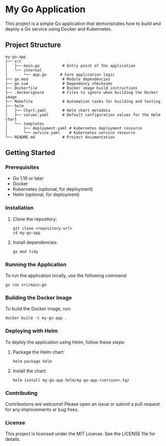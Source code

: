 # My Go Application

This project is a simple Go application that demonstrates how to build and deploy a Go service using Docker and Kubernetes.

## Project Structure

```
my-go-app
├── src
│   ├── main.go          # Entry point of the application
│   └── internal
│       └── app.go      # Core application logic
├── go.mod               # Module dependencies
├── go.sum               # Dependency checksums
├── Dockerfile           # Docker image build instructions
├── .dockerignore        # Files to ignore when building the Docker image
├── Makefile             # Automation tasks for building and testing
├── helm
│   ├── Chart.yaml       # Helm chart metadata
│   ├── values.yaml      # Default configuration values for the Helm chart
│   └── templates
│       ├── deployment.yaml # Kubernetes deployment resource
│       └── service.yaml    # Kubernetes service resource
└── README.md            # Project documentation
```

## Getting Started

### Prerequisites

- Go 1.16 or later
- Docker
- Kubernetes (optional, for deployment)
- Helm (optional, for deployment)

### Installation

1. Clone the repository:
   ```
   git clone <repository-url>
   cd my-go-app
   ```

2. Install dependencies:
   ```
   go mod tidy
   ```

### Running the Application

To run the application locally, use the following command:

```
go run src/main.go
```

### Building the Docker Image

To build the Docker image, run:

```
docker build -t my-go-app .
```

### Deploying with Helm

To deploy the application using Helm, follow these steps:

1. Package the Helm chart:
   ```
   helm package helm
   ```

2. Install the chart:
   ```
   helm install my-go-app helm/my-go-app-<version>.tgz
   ```

### Contributing

Contributions are welcome! Please open an issue or submit a pull request for any improvements or bug fixes.

### License

This project is licensed under the MIT License. See the LICENSE file for details.